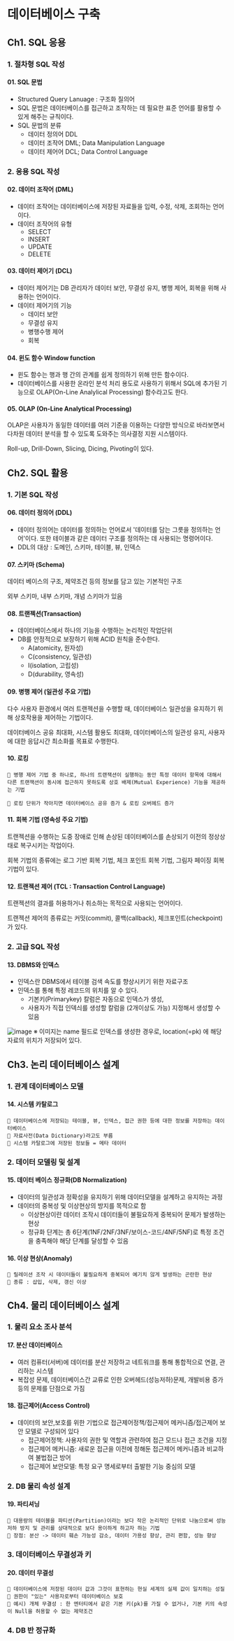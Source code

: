 # 데이터베이스 구축

## Ch1. SQL 응용

### 1. 절차형 SQL 작성

#### 01. SQL 문법

- Structured Query Lanuage : 구조화 질의어
- SQL 문법은 데이터베이스를 접근하고 조작하는 데 필요한 표준 언어를 활용할 수 있게 해주는 규칙이다.
- SQL 문법의 분류
  - 데이터 정의어 DDL
  - 데이터 조작어 DML; Data Manipulation Language
  - 데이터 제어어 DCL; Data Control Language

### 2. 응용 SQL 작성

#### 02. 데이터 조작어 (DML)

- 데이터 조작어는 데이터베이스에 저장된 자료들을 입력, 수정, 삭제, 조회하는 언어이다.
- 데이터 조작어의 유형
  - SELECT
  - INSERT
  - UPDATE
  - DELETE

#### 03. 데이터 제어기 (DCL)

- 데이터 제어기는 DB 관리자가 데이터 보안, 무결성 유지, 병행 제어, 회복을 위해 사용하는 언어이다.
- 데이터 제어기의 기능
  - 데이터 보안
  - 무결성 유지
  - 병행수행 제어
  - 회복

#### 04. 윈도 함수 Window function

- 윈도 함수는 행과 행 간의 관계를 쉽게 정의하기 위해 만든 함수이다.
- 데이터베이스를 사용한 온라인 분석 처리 용도로 사용하기 위해서 SQL에 추가된 기능으로 OLAP(On-Line Analylical Processing) 함수라고도 한다.

#### 05. OLAP (On-Line Analytical Processing)

OLAP은 사용자가 동일한 데이터를 여러 기준을 이용하는 다양한 방식으로 바라보면서 다차원 데이터 분석을 할 수 있도록 도와주는 의사결정 지원 시스템이다.

Roll-up, Drill-Down, Slicing, Dicing, Pivoting이 있다.

## Ch2. SQL 활용

### 1. 기본 SQL 작성

#### 06. 데이터 정의어 (DDL)

- 데이터 정의어는 데이터를 정의하는 언어로서 '데이터를 담는 그릇을 정의하는 언어'이다. 또한 테이블과 같은 데이터 구조를 정의하는 데 사용되는 명령어이다.
- DDL의 대상 : 도메인, 스키마, 테이블, 뷰, 인덱스

#### 07. 스키마 (Schema)

데이터 베이스의 구조, 제약조건 등의 정보를 담고 있는 기본적인 구조

외부 스키마, 내부 스키마, 개념 스키마가 있음

#### 08. 트랜젝션(Transaction)

- 데이터베이스에서 하나의 기능을 수행하는 논리적인 작업단위
- DB를 안정적으로 보장하기 위해 ACID 원칙을 준수한다.
  - A(atomicity, 원자성)
  - C(consistency, 일관성)
  - I(isolation, 고립성)
  - D(durability, 영속성)

#### 09. 병행 제어 (일관성 주요 기법)

다수 사용자 환경에서 여러 트랜젝션을 수행할 때, 데이터베이스 일관성을 유지하기 위해 상호작용을 제어하는 기법이다.

데이터베이스 공유 최대화, 시스템 활용도 최대화, 데이터베이스의 일관성 유지, 사용자에 대한 응답시간 최소화를 목표로 수행한다.

#### 10. 로킹

    🔸 병행 제어 기법 중 하나로, 하나의 트랜잭션이 실행하는 동안 특정 데이터 항목에 대해서 다른 트랜잭션이 동시에 접근하지 못하도록 상호 배제(Mutual Experience) 기능을 제공하는 기법

    🔸 로킹 단위가 작아지면 데이터베이스 공유 증가 & 로킹 오버헤드 증가

#### 11. 회복 기법 (영속성 주요 기법)

트랜젝션을 수행하는 도중 장애로 인해 손상된 데이터베이스를 손상되기 이전의 정상상태로 복구시키는 작업이다.

회복 기법의 종류에는 로그 기반 회복 기법, 체크 포인트 회복 기법, 그림자 페이징 회복 기법이 있다.

#### 12. 트랜젝션 제어 (TCL : Transaction Control Language)

트랜젝션의 결과를 허용하거나 취소하는 목적으로 사용되는 언어이다.

트랜젝션 제어의 종류로는 커밋(commit), 콜백(callback), 체크포인트(checkpoint)가 있다.

### 2. 고급 SQL 작성

#### 13. DBMS와 인덱스

- 인덱스란 DBMS에서 테이블 검색 속도를 향상시키기 위한 자료구조
- 인덱스를 통해 특정 레코드의 위치를 알 수 있다.
  - 기본키(Primarykey) 칼럼은 자동으로 인덱스가 생성,
  - 사용자가 직접 인덱싀를 생성할 칼럼을 (2개이상도 가능) 지정해서 생성할 수 있음

![image](https://velog.velcdn.com/images/kth121211/post/992653b7-1987-42a6-9d05-c84f842b4fef/image.png)
※ 이미지는 name 필드로 인덱스를 생성한 경우로, location(=pk) 에 해당 자료의 위치가 저장되어 있다.

## Ch3. 논리 데이터베이스 설계

### 1. 관계 데이터베이스 모델

#### 14. 시스템 카탈로그

    🔸 데이터베이스에 저장되는 테이블, 뷰, 인덱스, 접근 권한 등에 대한 정보를 저장하는 데이터베이스
    🔸 자료사전(Data Dictionary)라고도 부름
    🔸 시스템 카탈로그에 저장된 정보들 = 메타 데이터

### 2. 데이터 모델링 및 설계

#### 15. 데이터 베이스 정규화(DB Normalization)

- 데이터의 일관성과 정확성을 유지하기 위해 데이터모델을 설계하고 유지하는 과정
- 데이터의 중복성 및 이상현상의 방지를 목적으로 함
  - 이상현상이란 데이터 조작시 데이터들이 불필요하게 중복되어 문제가 발생하는 현상
  - 정규화 단계는 총 6단계(1NF/2NF/3NF/보이스-코드/4NF/5NF)로 특정 조건을 충족해야 해당 단계를 달성할 수 있음

#### 16. 이상 현상(Anomaly)

    🔸 릴레이션 조작 시 데이터들이 불필요하게 중복되어 예기치 않게 발생하는 곤란한 현상
    🔸 종류 : 삽입, 삭제, 갱신 이상

## Ch4. 물리 데이터베이스 설계

### 1. 물리 요소 조사 분석

#### 17. 분산 데이터베이스

- 여러 컴퓨터(서버)에 데이터를 분산 저장하고 네트워크를 통해 통합적으로 연결, 관리하는 시스템
- 복잡성 문제, 데이터베이스간 교류로 인한 오버헤드(성능저하)문제, 개발비용 증가 등의 문제를 단점으로 가짐

#### 18. 접근제어(Access Control)

- 데이터의 보안,보호를 위한 기법으로 접근제어정책/접근제어 메커니즘/접근제어 보안 모델로 구성되어 있다
  - 접근제어정책: 사용자의 권한 및 역할과 관련하여 접근 모드나 접근 조건을 지정
  - 접근제어 메커니즘: 새로운 접근을 이전에 정해둔 접근제어 메커니즘과 비교하여 불법접근 방어
  - 접근제어 보안모델: 특정 요구 명세로부터 출발한 기능 중심의 모델

### 2. DB 물리 속성 설계

#### 19. 파티셔닝

    🔸 대용량의 테이블을 파티션(Partition)이라는 보다 작은 논리적인 단위로 나눔으로써 성능 저하 방지 및 관리를 상대적으로 보다 용이하게 하고자 하는 기법
    🔸 장점: 분산 -> 데이터 훼손 가능성 감소, 데이터 가용성 향상, 관리 편함, 성능 향상

### 3. 데이터베이스 무결성과 키

#### 20. 데이터 무결성

    🔸 데이터베이스에 저장된 데이터 값과 그것이 표현하는 현실 세계의 실제 값이 일치하는 성질
    🔸 권한이 "있는" 사용자로부터 데이터베이스 보호
    🔸 예시) 개체 무결성 : 한 엔터티에서 같은 기본 키(pk)를 가질 수 없거나, 기본 키의 속성이 Null을 허용할 수 없는 제약조건

### 4. DB 반 정규화
